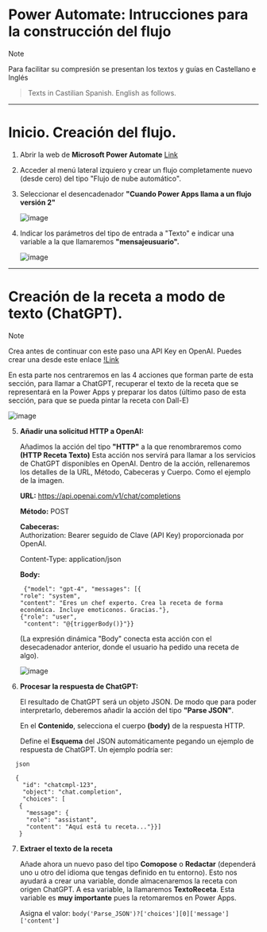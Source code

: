 # Power Automate: Intrucciones para la construcción del flujo
> [!NOTE]  
> Para facilitar su compresión se presentan los textos y guías en Castellano e Inglés

> Texts in Castilian Spanish. English as follows.

----------------
# Inicio. Creación del flujo.  
1. Abrir la web de **Microsoft Power Automate** [Link](https://make.powerautomate.com/)
2. Acceder al menú lateral izquiero y crear un flujo completamente nuevo (desde cero) del tipo "Flujo de nube automático".
3. Seleccionar el desencadenador **"Cuando Power Apps llama a un flujo versión 2"**
   
   ![image](https://github.com/user-attachments/assets/8be44043-96d1-4fc1-b2ef-6a39e2ae4afa)

4. Indicar los parámetros del tipo de entrada a "Texto" e indicar una variable a la que llamaremos **"mensajeusuario".**

   ![image](https://github.com/user-attachments/assets/644632a8-5770-41d2-a2e6-37f913eb6010)

----------  
# Creación de la receta a modo de texto (ChatGPT).  

> [!NOTE]  
> Crea antes de continuar con este paso una API Key en OpenAI.
> Puedes crear una desde este enlace [!Link](https://platform.openai.com/)


En esta parte nos centraremos en las 4 acciones que forman parte de esta sección, para llamar a ChatGPT, recuperar el texto de la receta que se representará en la Power Apps y preparar los datos (último paso de esta sección, para que se pueda pintar la receta con Dall-E)  


  
  ![image](https://github.com/user-attachments/assets/9ab46356-1de3-4a7d-80ff-fe7f8302d98b)

5. **Añadir una solicitud HTTP a OpenAI:**

   Añadimos la acción del tipo **"HTTP"** a la que renombraremos como **(HTTP Receta Texto)**
   Esta acción nos servirá para llamar a los servicios de ChatGPT disponibles en OpenAI.
   Dentro de la acción, rellenaremos los detalles de la URL, Método, Cabeceras y Cuerpo. Como el ejemplo de la imagen.

    **URL:** https://api.openai.com/v1/chat/completions  

    **Método:** POST  

    **Cabeceras:**  
      Authorization: Bearer seguido de Clave (API Key) proporcionada por OpenAI.
   
      Content-Type: application/json  
    
    **Body:**
      ```
       {"model": "gpt-4", "messages": [{
      "role": "system",
      "content": "Eres un chef experto. Crea la receta de forma económica. Incluye emoticonos. Gracias."},
      {"role": "user",
       "content": "@{triggerBody()}"}}
      ```
       
   (La expresión dinámica "Body" conecta esta acción con el desecadenador anterior, donde el usuario ha pedido una receta de algo).
     
   ![image](https://github.com/user-attachments/assets/920a79e4-6c1e-437f-8174-c7a018677b53)

     
6. **Procesar la respuesta de ChatGPT:**

   El resultado de ChatGPT será un objeto JSON.
   De modo que para poder interpretarlo, deberemos añadir la acción del tipo **"Parse JSON"**.
   
   En el **Contenido**, selecciona el cuerpo **(body)** de la respuesta HTTP.
   
   Define el **Esquema** del JSON automáticamente pegando un ejemplo de respuesta de ChatGPT. Un ejemplo podría ser:

 ```
   json

   {
     "id": "chatcmpl-123",
     "object": "chat.completion",
     "choices": [
    {
      "message": {
      "role": "assistant",
      "content": "Aquí está tu receta..."}}]
    }
```

7. **Extraer el texto de la receta**

     Añade ahora un nuevo paso del tipo **Comopose** o **Redactar** (dependerá uno u otro del idioma que tengas definido en tu entorno).
     Esto nos ayudará a crear una variable, donde almacenaremos la receta con origen ChatGPT. A esa variable, la llamaremos **TextoReceta**.
     Esta variable es **muy importante** pues la retomaremos en Power Apps.

     Asigna el valor:  ```body('Parse_JSON')?['choices'][0]['message']['content'] ```
